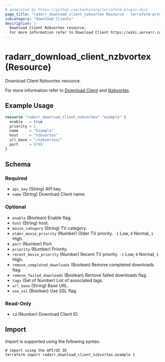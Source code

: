 ```yaml
---
# generated by https://github.com/hashicorp/terraform-plugin-docs
page_title: "radarr_download_client_nzbvortex Resource - terraform-provider-radarr"
subcategory: "Download Clients"
description: |-
  Download Client Nzbvortex resource.
  For more information refer to Download Client https://wiki.servarr.com/radarr/settings#download-clients and Nzbvortex https://wiki.servarr.com/radarr/supported#nzbvortex.
---
```


# radarr_download_client_nzbvortex (Resource)

<!-- subcategory:Download Clients -->Download Client Nzbvortex resource.
For more information refer to [Download Client](https://wiki.servarr.com/radarr/settings#download-clients) and [Nzbvortex](https://wiki.servarr.com/radarr/supported#nzbvortex).

## Example Usage

```terraform
resource "radarr_download_client_nzbvortex" "example" {
  enable   = true
  priority = 1
  name     = "Example"
  host     = "nzbvortex"
  url_base = "/nzbvortex/"
  port     = 6789
}
```

<!-- schema generated by tfplugindocs -->
## Schema

### Required

- `api_key` (String) API key.
- `name` (String) Download Client name.

### Optional

- `enable` (Boolean) Enable flag.
- `host` (String) host.
- `movie_category` (String) TV category.
- `older_movie_priority` (Number) Older TV priority. `-1` Low, `0` Normal, `1` High.
- `port` (Number) Port.
- `priority` (Number) Priority.
- `recent_movie_priority` (Number) Recent TV priority. `-1` Low, `0` Normal, `1` High.
- `remove_completed_downloads` (Boolean) Remove completed downloads flag.
- `remove_failed_downloads` (Boolean) Remove failed downloads flag.
- `tags` (Set of Number) List of associated tags.
- `url_base` (String) Base URL.
- `use_ssl` (Boolean) Use SSL flag.

### Read-Only

- `id` (Number) Download Client ID.

## Import

Import is supported using the following syntax:

```shell
# import using the API/UI ID
terraform import radarr_download_client_nzbvortex.example 1
```
